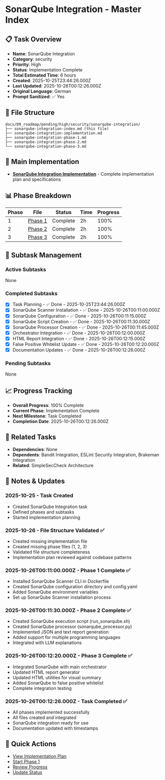 # SonarQube Integration - Master Index

## 📋 Task Overview
- **Name**: SonarQube Integration
- **Category**: security
- **Priority**: High
- **Status**: Implementation Complete
- **Total Estimated Time**: 6 hours
- **Created**: 2025-10-25T23:44:26.000Z
- **Last Updated**: 2025-10-26T00:12:26.000Z
- **Original Language**: German
- **Prompt Sanitized**: ✅ Yes

## 📁 File Structure
```
docs/09_roadmap/pending/high/security/sonarqube-integration/
├── sonarqube-integration-index.md (this file)
├── sonarqube-integration-implementation.md
├── sonarqube-integration-phase-1.md
├── sonarqube-integration-phase-2.md
└── sonarqube-integration-phase-3.md
```

## 🎯 Main Implementation
- **[SonarQube Integration Implementation](./sonarqube-integration-implementation.md)** - Complete implementation plan and specifications

## 📊 Phase Breakdown
| Phase | File | Status | Time | Progress |
|-------|------|--------|------|----------|
| 1 | [Phase 1](./sonarqube-integration-phase-1.md) | Complete | 2h | 100% |
| 2 | [Phase 2](./sonarqube-integration-phase-2.md) | Complete | 2h | 100% |
| 3 | [Phase 3](./sonarqube-integration-phase-3.md) | Complete | 2h | 100% |

## 🔄 Subtask Management
### Active Subtasks
None

### Completed Subtasks
- [x] Task Planning - ✅ Done - 2025-10-25T23:44:26.000Z
- [x] SonarQube Scanner Installation - ✅ Done - 2025-10-26T00:11:00.000Z
- [x] SonarQube Configuration - ✅ Done - 2025-10-26T00:11:15.000Z
- [x] SonarQube Script Creation - ✅ Done - 2025-10-26T00:11:30.000Z
- [x] SonarQube Processor Creation - ✅ Done - 2025-10-26T00:11:45.000Z
- [x] Orchestrator Integration - ✅ Done - 2025-10-26T00:12:00.000Z
- [x] HTML Report Integration - ✅ Done - 2025-10-26T00:12:15.000Z
- [x] False Positive Whitelist Update - ✅ Done - 2025-10-26T00:12:20.000Z
- [x] Documentation Updates - ✅ Done - 2025-10-26T00:12:26.000Z

### Pending Subtasks
None

## 📈 Progress Tracking
- **Overall Progress**: 100% Complete
- **Current Phase**: Implementation Complete
- **Next Milestone**: Task Completed
- **Completion Date**: 2025-10-26T00:12:26.000Z

## 🔗 Related Tasks
- **Dependencies**: None
- **Dependents**: Bandit Integration, ESLint Security Integration, Brakeman Integration
- **Related**: SimpleSecCheck Architecture

## 📝 Notes & Updates
### 2025-10-25 - Task Created
- Created SonarQube Integration task
- Defined phases and subtasks
- Started implementation planning

### 2025-10-26 - File Structure Validated ✅
- Created missing implementation file
- Created missing phase files (1, 2, 3)
- Validated file structure completeness
- Implementation plan reviewed against codebase patterns

### 2025-10-26T00:11:00.000Z - Phase 1 Complete ✅
- Installed SonarQube Scanner CLI in Dockerfile
- Created SonarQube configuration directory and config.yaml
- Added SonarQube environment variables
- Set up SonarQube Scanner installation process

### 2025-10-26T00:11:30.000Z - Phase 2 Complete ✅
- Created SonarQube execution script (run_sonarqube.sh)
- Created SonarQube processor (sonarqube_processor.py)
- Implemented JSON and text report generation
- Added support for multiple programming languages
- Integrated with LLM explanations

### 2025-10-26T00:12:20.000Z - Phase 3 Complete ✅
- Integrated SonarQube with main orchestrator
- Updated HTML report generator
- Updated HTML utilities for visual summary
- Added SonarQube to false positive whitelist
- Complete integration testing

### 2025-10-26T00:12:26.000Z - Task Completed ✅
- All phases implemented successfully
- All files created and integrated
- SonarQube integration ready for use
- Documentation updated with timestamps

## 🚀 Quick Actions
- [View Implementation Plan](./sonarqube-integration-implementation.md)
- [Start Phase 1](./sonarqube-integration-phase-1.md)
- [Review Progress](#progress-tracking)
- [Update Status](#notes--updates)
